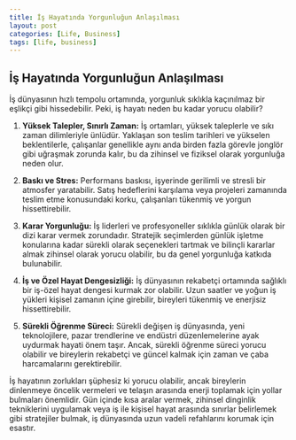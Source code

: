 ```yaml
---
title: İş Hayatında Yorgunluğun Anlaşılması
layout: post
categories: [Life, Business]
tags: [life, business]
---
```


İş Hayatında Yorgunluğun Anlaşılması
---

İş dünyasının hızlı tempolu ortamında, yorgunluk sıklıkla kaçınılmaz bir eşlikçi gibi hissedebilir. Peki, iş hayatı neden bu kadar yorucu olabilir?

1. **Yüksek Talepler, Sınırlı Zaman:** İş ortamları, yüksek taleplerle ve sıkı zaman dilimleriyle ünlüdür. Yaklaşan son teslim tarihleri ve yükselen beklentilerle, çalışanlar genellikle aynı anda birden fazla görevle jonglör gibi uğraşmak zorunda kalır, bu da zihinsel ve fiziksel olarak yorgunluğa neden olur.

2. **Baskı ve Stres:** Performans baskısı, işyerinde gerilimli ve stresli bir atmosfer yaratabilir. Satış hedeflerini karşılama veya projeleri zamanında teslim etme konusundaki korku, çalışanları tükenmiş ve yorgun hissettirebilir.

3. **Karar Yorgunluğu:** İş liderleri ve profesyoneller sıklıkla günlük olarak bir dizi karar vermek zorundadır. Stratejik seçimlerden günlük işletme konularına kadar sürekli olarak seçenekleri tartmak ve bilinçli kararlar almak zihinsel olarak yorucu olabilir, bu da genel yorgunluğa katkıda bulunabilir.

4. **İş ve Özel Hayat Dengesizliği:** İş dünyasının rekabetçi ortamında sağlıklı bir iş-özel hayat dengesi kurmak zor olabilir. Uzun saatler ve yoğun iş yükleri kişisel zamanın içine girebilir, bireyleri tükenmiş ve enerjisiz hissettirebilir.

5. **Sürekli Öğrenme Süreci:** Sürekli değişen iş dünyasında, yeni teknolojilere, pazar trendlerine ve endüstri düzenlemelerine ayak uydurmak hayati önem taşır. Ancak, sürekli öğrenme süreci yorucu olabilir ve bireylerin rekabetçi ve güncel kalmak için zaman ve çaba harcamalarını gerektirebilir.

İş hayatının zorlukları şüphesiz ki yorucu olabilir, ancak bireylerin dinlenmeye öncelik vermeleri ve telaşın arasında enerji toplamak için yollar bulmaları önemlidir. Gün içinde kısa aralar vermek, zihinsel dinginlik tekniklerini uygulamak veya iş ile kişisel hayat arasında sınırlar belirlemek gibi stratejiler bulmak, iş dünyasında uzun vadeli refahlarını korumak için esastır.
